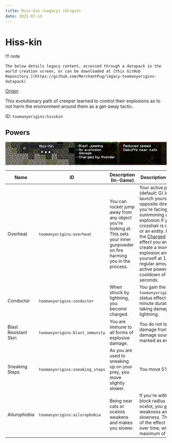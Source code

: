 ```yaml
---
title: Hiss-kin (Legacy) (Origin)
date: 2021-07-13
---
```

# Hiss-kin

!!! note

    The below details legacy content, accessed through a datapack in the world creation screen, or can be downloaded at [this GitHub Repository.](https://github.com/MerchantPug/legacy-toomanyorigins-datapack)

[Origin](../../origins.md).

This evolutionary path of creeper learned to control their explosions as to not harm the environment around them as a get-away tactic.

ID: `toomanyorigins:hisskin`

## Powers

![Hiss-kin](../../../../images/tmoHissKinBanner.png)

Name | ID | Description (In-Game) | Description (Detailed)
-----|----|-----------------------|------------------------
Overheat | `toomanyorigins:overheat` | You can rocket jump away from any object you're looking at. This sets your inner gunpowder on fire harming you in the process. | Your active power (default: G) lets you launch yourself in the opposite direction you're facing while summoning an explosion if your crosshair is on a block or an entity. If you have the [Charged](../../../effects/charged.md) status effect you are able to create a more powerful explosion and launch yourself at 1.5x the regular amount. This active power has a cooldown of 0.25 seconds.
Conductor | `toomanyorigins:conductor` | When struck by lightning, you become charged. | You gain the `toomanyorigins:charged` status effect for a 20 minute duration upon taking damage from lightning.
Blast Resistant Skin | `toomanyorigins:blast_immunity` | You are immune to all forms of explosive damage. | You do not take damage from all damage sources marked as explosive.
Sneaking Steps | `toomanyorigins:sneaking_steps` | As you are used to sneaking up on your prey, you move slightly slower. | You move 5% slower.
Ailurophobia | `toomanyorigins:ailurophobia` | Being near cats or ocelots weakens and makes you slower. | If you're within a 15 block radius of a cat or ocelot, you get weakness and slowness. The duration of the effect increases over time, with a maximum of 2 minutes.